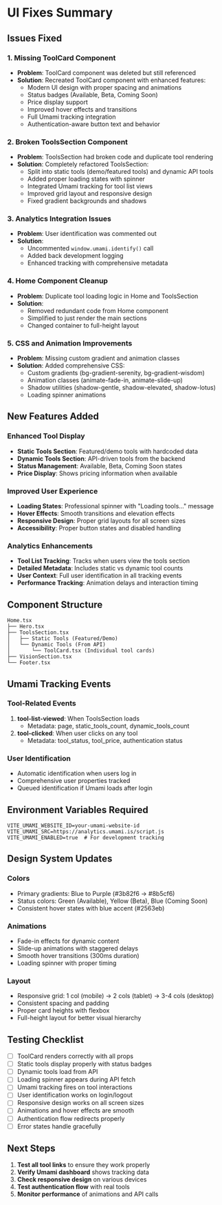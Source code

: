 # UI Fixes Summary

## Issues Fixed

### 1. Missing ToolCard Component

- **Problem**: ToolCard component was deleted but still referenced
- **Solution**: Recreated ToolCard component with enhanced features:
  - Modern UI design with proper spacing and animations
  - Status badges (Available, Beta, Coming Soon)
  - Price display support
  - Improved hover effects and transitions
  - Full Umami tracking integration
  - Authentication-aware button text and behavior

### 2. Broken ToolsSection Component

- **Problem**: ToolsSection had broken code and duplicate tool rendering
- **Solution**: Completely refactored ToolsSection:
  - Split into static tools (demo/featured tools) and dynamic API tools
  - Added proper loading states with spinner
  - Integrated Umami tracking for tool list views
  - Improved grid layout and responsive design
  - Fixed gradient backgrounds and shadows

### 3. Analytics Integration Issues

- **Problem**: User identification was commented out
- **Solution**:
  - Uncommented `window.umami.identify()` call
  - Added back development logging
  - Enhanced tracking with comprehensive metadata

### 4. Home Component Cleanup

- **Problem**: Duplicate tool loading logic in Home and ToolsSection
- **Solution**:
  - Removed redundant code from Home component
  - Simplified to just render the main sections
  - Changed container to full-height layout

### 5. CSS and Animation Improvements

- **Problem**: Missing custom gradient and animation classes
- **Solution**: Added comprehensive CSS:
  - Custom gradients (bg-gradient-serenity, bg-gradient-wisdom)
  - Animation classes (animate-fade-in, animate-slide-up)
  - Shadow utilities (shadow-gentle, shadow-elevated, shadow-lotus)
  - Loading spinner animations

## New Features Added

### Enhanced Tool Display

- **Static Tools Section**: Featured/demo tools with hardcoded data
- **Dynamic Tools Section**: API-driven tools from the backend
- **Status Management**: Available, Beta, Coming Soon states
- **Price Display**: Shows pricing information when available

### Improved User Experience

- **Loading States**: Professional spinner with "Loading tools..." message
- **Hover Effects**: Smooth transitions and elevation effects
- **Responsive Design**: Proper grid layouts for all screen sizes
- **Accessibility**: Proper button states and disabled handling

### Analytics Enhancements

- **Tool List Tracking**: Tracks when users view the tools section
- **Detailed Metadata**: Includes static vs dynamic tool counts
- **User Context**: Full user identification in all tracking events
- **Performance Tracking**: Animation delays and interaction timing

## Component Structure

```
Home.tsx
├── Hero.tsx
├── ToolsSection.tsx
│   ├── Static Tools (Featured/Demo)
│   └── Dynamic Tools (From API)
│       └── ToolCard.tsx (Individual tool cards)
├── VisionSection.tsx
└── Footer.tsx
```

## Umami Tracking Events

### Tool-Related Events

1. **tool-list-viewed**: When ToolsSection loads
   - Metadata: page, static_tools_count, dynamic_tools_count
2. **tool-clicked**: When user clicks on any tool
   - Metadata: tool_status, tool_price, authentication status

### User Identification

- Automatic identification when users log in
- Comprehensive user properties tracked
- Queued identification if Umami loads after login

## Environment Variables Required

```env
VITE_UMAMI_WEBSITE_ID=your-umami-website-id
VITE_UMAMI_SRC=https://analytics.umami.is/script.js
VITE_UMAMI_ENABLED=true  # For development tracking
```

## Design System Updates

### Colors

- Primary gradients: Blue to Purple (#3b82f6 → #8b5cf6)
- Status colors: Green (Available), Yellow (Beta), Blue (Coming Soon)
- Consistent hover states with blue accent (#2563eb)

### Animations

- Fade-in effects for dynamic content
- Slide-up animations with staggered delays
- Smooth hover transitions (300ms duration)
- Loading spinner with proper timing

### Layout

- Responsive grid: 1 col (mobile) → 2 cols (tablet) → 3-4 cols (desktop)
- Consistent spacing and padding
- Proper card heights with flexbox
- Full-height layout for better visual hierarchy

## Testing Checklist

- [ ] ToolCard renders correctly with all props
- [ ] Static tools display properly with status badges
- [ ] Dynamic tools load from API
- [ ] Loading spinner appears during API fetch
- [ ] Umami tracking fires on tool interactions
- [ ] User identification works on login/logout
- [ ] Responsive design works on all screen sizes
- [ ] Animations and hover effects are smooth
- [ ] Authentication flow redirects properly
- [ ] Error states handle gracefully

## Next Steps

1. **Test all tool links** to ensure they work properly
2. **Verify Umami dashboard** shows tracking data
3. **Check responsive design** on various devices
4. **Test authentication flow** with real tools
5. **Monitor performance** of animations and API calls
